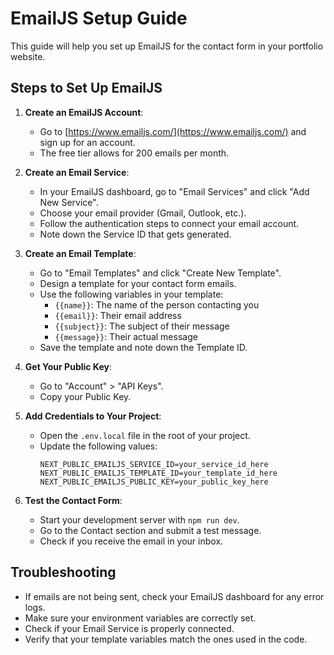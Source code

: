 # EmailJS Setup Guide

This guide will help you set up EmailJS for the contact form in your portfolio website.

## Steps to Set Up EmailJS

1. **Create an EmailJS Account**:
   - Go to [https://www.emailjs.com/](https://www.emailjs.com/) and sign up for an account.
   - The free tier allows for 200 emails per month.

2. **Create an Email Service**:
   - In your EmailJS dashboard, go to "Email Services" and click "Add New Service".
   - Choose your email provider (Gmail, Outlook, etc.).
   - Follow the authentication steps to connect your email account.
   - Note down the Service ID that gets generated.

3. **Create an Email Template**:
   - Go to "Email Templates" and click "Create New Template".
   - Design a template for your contact form emails.
   - Use the following variables in your template:
     - `{{name}}`: The name of the person contacting you
     - `{{email}}`: Their email address
     - `{{subject}}`: The subject of their message
     - `{{message}}`: Their actual message
   - Save the template and note down the Template ID.

4. **Get Your Public Key**:
   - Go to "Account" > "API Keys".
   - Copy your Public Key.

5. **Add Credentials to Your Project**:
   - Open the `.env.local` file in the root of your project.
   - Update the following values:
     ```
     NEXT_PUBLIC_EMAILJS_SERVICE_ID=your_service_id_here
     NEXT_PUBLIC_EMAILJS_TEMPLATE_ID=your_template_id_here
     NEXT_PUBLIC_EMAILJS_PUBLIC_KEY=your_public_key_here
     ```

6. **Test the Contact Form**:
   - Start your development server with `npm run dev`.
   - Go to the Contact section and submit a test message.
   - Check if you receive the email in your inbox.

## Troubleshooting

- If emails are not being sent, check your EmailJS dashboard for any error logs.
- Make sure your environment variables are correctly set.
- Check if your Email Service is properly connected.
- Verify that your template variables match the ones used in the code.
